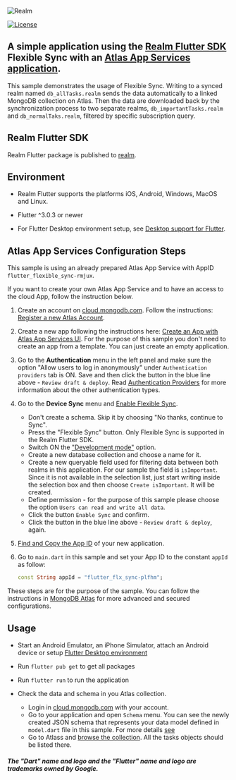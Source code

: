 ![Realm](https://github.com/realm/realm-dart/raw/main/logo.png)

[![License](https://img.shields.io/badge/License-Apache-blue.svg)](LICENSE)

## A simple application using the [Realm Flutter SDK](https://www.mongodb.com/docs/realm/sdk/flutter/) Flexible Sync with an [Atlas App Services application](https://www.mongodb.com/docs/atlas/app-services/).
This sample demonstrates the usage of Flexible Sync. 
Writing to a synced realm named `db_allTasks.realm` sends the data automatically to a linked MongoDB collection on Atlas.
Then the data are downloaded back by the synchronization process to two separate realms,
`db_importantTasks.realm` and  `db_normalTaks.realm`, filtered by specific subscription query.

## Realm Flutter SDK 

Realm Flutter package is published to [realm](https://pub.dev/packages/realm).

## Environment

* Realm Flutter supports the platforms iOS, Android, Windows, MacOS and Linux.

* Flutter ^3.0.3 or newer
* For Flutter Desktop environment setup, see [Desktop support for Flutter](https://docs.flutter.dev/desktop).

## Atlas App Services Configuration Steps

This sample is using an already prepared Atlas App Service with AppID `flutter_flexible_sync-rmjux`.

If you want to create your own Atlas App Service and to have an access to the cloud App, follow the instruction below.

1. Create an account on [cloud.mongodb.com](https://cloud.mongodb.com). Follow the instructions: [Register a new Atlas Account](https://www.mongodb.com/docs/atlas/tutorial/create-atlas-account/#register-a-new-service-account).
1. Create a new app following the instructions here: [Create an App with Atlas App Services UI](https://www.mongodb.com/docs/atlas/app-services/manage-apps/create/create-with-realm-ui).
    For the purpose of this sample you don't need to create an app from a template. You can just create an empty application.
1. Go to the **Authentication** menu in the left panel and make sure the option "Allow users to log in anonymously" under `Authentication providers` tab is ON. Save and then click the button in the blue line above - `Review draft & deploy`. Read [Authentication Providers](https://www.mongodb.com/docs/atlas/app-services/authentication/providers/) for more information about the other authentication types.
1. Go to the **Device Sync** menu and [Enable Flexible Sync](https://www.mongodb.com/docs/atlas/app-services/sync/configure/enable-sync/#enable-flexible-sync).
    * Don't create a schema. Skip it by choosing "No thanks, continue to Sync".
    * Press the "Flexible Sync" button. Only Flexible Sync is supported in the Realm Flutter SDK.
    * Switch ON the ["Development mode"](https://www.mongodb.com/docs/atlas/app-services/sync/data-model/development-mode/) option.
    * Create a new database collection and choose a name for it.
    * Create a new queryable field used for filtering data between both realms in this application. For our sample the field is `isImportant`.
        Since it is not available in the selection list, just start writing inside the selection box and then choose `Create isImportant`.
        It will be created.
    * Define permission - for the purpose of this sample please choose the option `Users can read and write all data`.
    * Click the button `Enable Sync` and confirm.
    * Click the button in the blue line above - `Review draft & deploy`, again.
1. [Find and Copy the App ID](https://www.mongodb.com/docs/atlas/app-services/reference/find-your-project-or-app-id/) of your new application.
1. Go to `main.dart` in this sample and set your App ID to the constant `appId` as follow:

    ```dart
    const String appId = "flutter_flx_sync-plfhm";
    ```

These steps are for the purpose of the sample. You can follow the instructions in [MongoDB Atlas](https://www.mongodb.com/docs/atlas) for more advanced and secured configurations.

## Usage

* Start an Android Emulator, an iPhone Simulator, attach an Android device or setup [Flutter Desktop environment](https://docs.flutter.dev/desktop)

* Run `flutter pub get` to get all packages

* Run `flutter run` to run the application

* Check the data and schema in you Atlas collection.
    * Login in [cloud.mongodb.com](https://cloud.mongodb.com) with your account.
    * Go to your application and open `Schema` menu. You can see the newly created JSON schema 
        that represents your data model defined in `model.dart` file in this sample. 
        For more details [see](https://www.mongodb.com/docs/atlas/app-services/schemas/?_ga=2.267468942.1225817147.1654079983-1571915642.1647002315&_gac=1.216786660.1654173423.CjwKCAjwv-GUBhAzEiwASUMm4jBtzETN-YJq0KELgeGLKk-4_6wVAfImtPoBbo-A35_eKjZ1p0Lh_BoCotcQAvD_BwE)
    * Go to Atlass and [browse the collection](https://www.mongodb.com/docs/atlas/atlas-ui/collections/#view-collections). All the tasks objects should be listed there.


##### The "Dart" name and logo and the "Flutter" name and logo are trademarks owned by Google. 